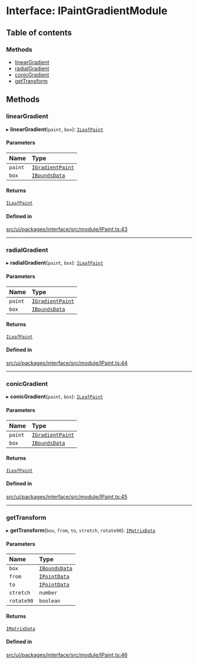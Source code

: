 # Interface: IPaintGradientModule

## Table of contents

### Methods

- [linearGradient](IPaintGradientModule.md#lineargradient)
- [radialGradient](IPaintGradientModule.md#radialgradient)
- [conicGradient](IPaintGradientModule.md#conicgradient)
- [getTransform](IPaintGradientModule.md#gettransform)

## Methods

### linearGradient

▸ **linearGradient**(`paint`, `box`): [`ILeafPaint`](ILeafPaint.md)

#### Parameters

| Name | Type |
| :------ | :------ |
| `paint` | [`IGradientPaint`](IGradientPaint.md) |
| `box` | [`IBoundsData`](IBoundsData.md) |

#### Returns

[`ILeafPaint`](ILeafPaint.md)

#### Defined in

[src/ui/packages/interface/src/module/IPaint.ts:43](https://github.com/leaferjs/leafer-ui/blob/16756ed01a69dbd7bc933bd482f1080c8875c2f1/packages/interface/src/module/IPaint.ts#L43)

___

### radialGradient

▸ **radialGradient**(`paint`, `box`): [`ILeafPaint`](ILeafPaint.md)

#### Parameters

| Name | Type |
| :------ | :------ |
| `paint` | [`IGradientPaint`](IGradientPaint.md) |
| `box` | [`IBoundsData`](IBoundsData.md) |

#### Returns

[`ILeafPaint`](ILeafPaint.md)

#### Defined in

[src/ui/packages/interface/src/module/IPaint.ts:44](https://github.com/leaferjs/leafer-ui/blob/16756ed01a69dbd7bc933bd482f1080c8875c2f1/packages/interface/src/module/IPaint.ts#L44)

___

### conicGradient

▸ **conicGradient**(`paint`, `box`): [`ILeafPaint`](ILeafPaint.md)

#### Parameters

| Name | Type |
| :------ | :------ |
| `paint` | [`IGradientPaint`](IGradientPaint.md) |
| `box` | [`IBoundsData`](IBoundsData.md) |

#### Returns

[`ILeafPaint`](ILeafPaint.md)

#### Defined in

[src/ui/packages/interface/src/module/IPaint.ts:45](https://github.com/leaferjs/leafer-ui/blob/16756ed01a69dbd7bc933bd482f1080c8875c2f1/packages/interface/src/module/IPaint.ts#L45)

___

### getTransform

▸ **getTransform**(`box`, `from`, `to`, `stretch`, `rotate90`): [`IMatrixData`](IMatrixData.md)

#### Parameters

| Name | Type |
| :------ | :------ |
| `box` | [`IBoundsData`](IBoundsData.md) |
| `from` | [`IPointData`](IPointData.md) |
| `to` | [`IPointData`](IPointData.md) |
| `stretch` | `number` |
| `rotate90` | `boolean` |

#### Returns

[`IMatrixData`](IMatrixData.md)

#### Defined in

[src/ui/packages/interface/src/module/IPaint.ts:46](https://github.com/leaferjs/leafer-ui/blob/16756ed01a69dbd7bc933bd482f1080c8875c2f1/packages/interface/src/module/IPaint.ts#L46)
